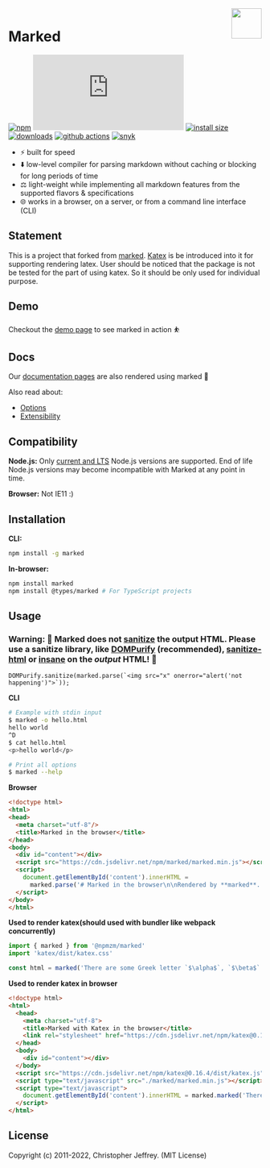 <a href="https://marked.js.org">
  <img width="60px" height="60px" src="https://marked.js.org/img/logo-black.svg" align="right" />
</a>

# Marked

[![npm](https://badgen.net/npm/v/marked)](https://www.npmjs.com/package/marked)
[![gzip size](https://badgen.net/badgesize/gzip/https://cdn.jsdelivr.net/npm/marked/marked.min.js)](https://cdn.jsdelivr.net/npm/marked/marked.min.js)
[![install size](https://badgen.net/packagephobia/install/marked)](https://packagephobia.now.sh/result?p=marked)
[![downloads](https://badgen.net/npm/dt/marked)](https://www.npmjs.com/package/marked)
[![github actions](https://github.com/markedjs/marked/workflows/Tests/badge.svg)](https://github.com/markedjs/marked/actions)
[![snyk](https://snyk.io/test/npm/marked/badge.svg)](https://snyk.io/test/npm/marked)

- ⚡ built for speed
- ⬇️ low-level compiler for parsing markdown without caching or blocking for long periods of time
- ⚖️ light-weight while implementing all markdown features from the supported flavors & specifications
- 🌐 works in a browser, on a server, or from a command line interface (CLI)

## Statement

This is a project that forked from [marked](https://github.com/markedjs/marked). [Katex](https://github.com/KaTeX/KaTeX) 
is be introduced into it for supporting rendering latex. User should be noticed that the package is not be tested for the 
part of using katex. So it should be only used for individual purpose.

## Demo

Checkout the [demo page](https://marked.js.org/demo/) to see marked in action ⛹️

## Docs

Our [documentation pages](https://marked.js.org) are also rendered using marked 💯

Also read about:

* [Options](https://marked.js.org/#/USING_ADVANCED.md)
* [Extensibility](https://marked.js.org/#/USING_PRO.md)

## Compatibility

**Node.js:** Only [current and LTS](https://nodejs.org/en/about/releases/) Node.js versions are supported. End of life Node.js versions may become incompatible with Marked at any point in time.

**Browser:** Not IE11 :)

## Installation

**CLI:** 

```sh 
npm install -g marked
```

**In-browser:** 

```sh
npm install marked
npm install @types/marked # For TypeScript projects
```

## Usage

### Warning: 🚨 Marked does not [sanitize](https://marked.js.org/#/USING_ADVANCED.md#options) the output HTML. Please use a sanitize library, like [DOMPurify](https://github.com/cure53/DOMPurify) (recommended), [sanitize-html](https://github.com/apostrophecms/sanitize-html) or [insane](https://github.com/bevacqua/insane) on the *output* HTML! 🚨

```
DOMPurify.sanitize(marked.parse(`<img src="x" onerror="alert('not happening')">`));
```

**CLI**

``` bash
# Example with stdin input
$ marked -o hello.html
hello world
^D
$ cat hello.html
<p>hello world</p>
```

```bash
# Print all options
$ marked --help
```

**Browser**

```html
<!doctype html>
<html>
<head>
  <meta charset="utf-8"/>
  <title>Marked in the browser</title>
</head>
<body>
  <div id="content"></div>
  <script src="https://cdn.jsdelivr.net/npm/marked/marked.min.js"></script>
  <script>
    document.getElementById('content').innerHTML =
      marked.parse('# Marked in the browser\n\nRendered by **marked**.');
  </script>
</body>
</html>
```

**Used to render katex(should used with bundler like webpack concurrently)**
```javascript
import { marked } from '@npmzm/marked'
import 'katex/dist/katex.css'

const html = marked('There are some Greek letter `$\alpha$`, `$\beta$` and `$\lambda$`.\n\n```katex\nE = mc^{2}\n```')
```

**Used to render katex in browser**
```html
<!doctype html>
<html>
  <head>
    <meta charset="utf-8">
    <title>Marked with Katex in the browser</title>
    <link rel="stylesheet" href="https://cdn.jsdelivr.net/npm/katex@0.16.4/dist/katex.css" integrity="sha384-ko6T2DjISesD0S+wOIeHKMyKsHvWpdQ1s/aiaQMbL+TIXx3jg6uyf9hlv3WWfwYv" crossorigin="anonymous">
  </head>
  <body>
    <div id="content"></div>
  </body>
  <script src="https://cdn.jsdelivr.net/npm/katex@0.16.4/dist/katex.js" integrity="sha384-tsPOhveNsi36uhglzMBNOAA2xd7LlEqQuQHFKi4DwP+6UKrrLGub1MD77Zx18F8e" crossorigin="anonymous"></script>
  <script type="text/javascript" src="./marked/marked.min.js"></script>
  <script type="text/javascript">
    document.getElementById('content').innerHTML = marked.marked('There are some Greek letter \`\$\\alpha\$\`, \`\$\\beta\$\` and \`\$\\lambda\$\`.\n\n\`\`\`katex\nE = mc^{2}\n\`\`\`')
  </script>
</html>
```

## License

Copyright (c) 2011-2022, Christopher Jeffrey. (MIT License)
